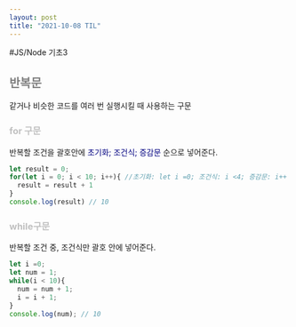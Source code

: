 ```yaml
---
layout: post
title: "2021-10-08 TIL"
---
```


#JS/Node 기초3

## <span style="color:gray">반복문</span>

같거나 비슷한 코드를 여러 번 실행시킬 때 사용하는 구문

### <span style="color:silver">for 구문</span>

반복할 조건을 괄호안에 <span style="color:navy">초기화; 조건식; 증감문</span> 순으로 넣어준다.

```js
let result = 0;
for(let i = 0; i < 10; i++){ //초기화: let i =0; 조건식: i <4; 증감문: i++
  result = result + 1
}
console.log(result) // 10
```

### <span style="color:silver">while구문</span>

반복할 조건 중, 조건식만 괄호 안에 넣어준다.

```js
let i =0;
let num = 1;
while(i < 10){
  num = num + 1;
  i = i + 1;
}
console.log(num); // 10
```